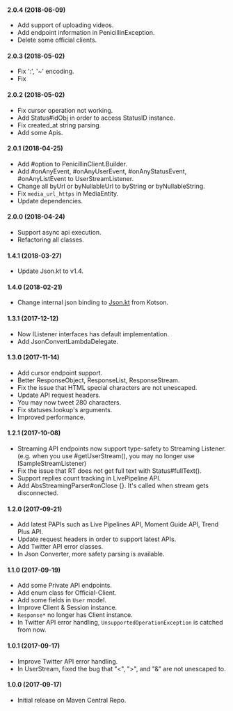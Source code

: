 #### 2.0.4 (2018-06-09)

 * Add support of uploading videos.
 * Add endpoint information in PenicillinException.
 * Delete some official clients.

#### 2.0.3 (2018-05-02)

 * Fix ':', '~' encoding.
 * Fix

#### 2.0.2 (2018-05-02)

 * Fix cursor operation not working.
 * Add Status#idObj in order to access StatusID instance.
 * Fix created_at string parsing.
 * Add some Apis.

#### 2.0.1 (2018-04-25)

 * Add #option to PenicillinClient.Builder.
 * Add #onAnyEvent, #onAnyUserEvent, #onAnyStatusEvent, #onAnyListEvent to UserStreamListener.
 * Change all byUrl or byNullableUrl to byString or byNullableString.
 * Fix `media_url_https` in MediaEntity.
 * Update dependencies.

#### 2.0.0 (2018-04-24)

 * Support async api execution.
 * Refactoring all classes.

#### 1.4.1 (2018-03-27)

 * Update Json.kt to v1.4.

#### 1.4.0 (2018-02-21)

 * Change internal json binding to [Json.kt](https://github.com/NephyProject/Json.kt) from Kotson.

#### 1.3.1 (2017-12-12)

 * Now IListener interfaces has default implementation.
 * Add JsonConvertLambdaDelegate.

#### 1.3.0 (2017-11-14)

 * Add cursor endpoint support.
 * Better ResponseObject, ResponseList, ResponseStream.
 * Fix the issue that HTML special characters are not unescaped.
 * Update API request headers.
 * You may now tweet 280 characters.
 * Fix statuses.lookup's arguments.
 * Improved performance.

#### 1.2.1 (2017-10-08)

 * Streaming API endpoints now support type-safety to Streaming Listener. (e.g. when you use #getUserStream(), you may no longer use ISampleStreamListener)
 * Fix the issue that RT does not get full text with Status#fullText().
 * Support replies count tracking in LivePipeline API.
 * Add AbsStreamingParser#onClose {}. It's called when stream gets disconnected.
 
#### 1.2.0 (2017-09-21)

 * Add latest PAPIs such as Live Pipelines API, Moment Guide API, Trend Plus API.
 * Update request headers in order to support latest APIs.
 * Add Twitter API error classes.
 * In Json Converter, more safety parsing is available.

#### 1.1.0 (2017-09-19)

 * Add some Private API endpoints.
 * Add enum class for Official-Client.
 * Add some fields in `User` model.
 * Improve Client & Session instance.
 * `Response*` no longer has Client instance.
 * In Twitter API error handling, `UnsupportedOperationException` is catched from now.

#### 1.0.1 (2017-09-17)

 * Improve Twitter API error handling.
 * In UserStream, fixed the bug that "<", ">", and "&" are not unescaped to.

#### 1.0.0 (2017-09-17)

 * Initial release on Maven Central Repo.
